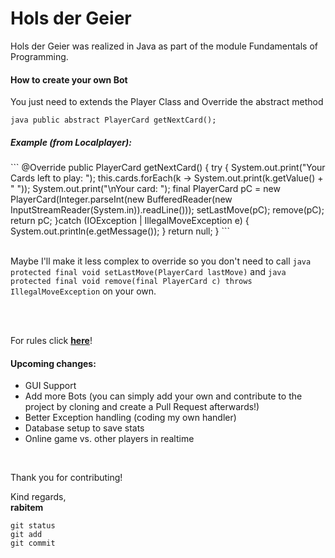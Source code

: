 # Hols der Geier
<p>
    Hols der Geier was realized in Java as part of the module Fundamentals of Programming. 
</p>

<p>
    <h4>How to create your own Bot</h4>
    You just need to extends the Player Class and Override the abstract method
    <br>
</p>
    <code>java public abstract PlayerCard getNextCard();</code>
<p>
    <h5>Example (from Localplayer):</h5>
</p>
```
@Override
public PlayerCard getNextCard() {
try {
System.out.print("Your Cards left to play: ");
this.cards.forEach(k -> System.out.print(k.getValue() + " "));
System.out.print("\nYour card: ");
final PlayerCard pC =  new PlayerCard(Integer.parseInt(new BufferedReader(new InputStreamReader(System.in)).readLine()));
setLastMove(pC);
remove(pC);
return pC;
}catch (IOException | IllegalMoveException e) {
System.out.println(e.getMessage());
}
return null;
}
```
<p>
    <br>
    Maybe I'll make it less complex to override so you don't need to call <code>java protected final void setLastMove(PlayerCard lastMove)</code> and
    <code>java protected final void remove(final PlayerCard c) throws IllegalMoveException</code> on your own.
</p>
<br>
<br>
<p>
    For rules click <a href = "https://de.wikipedia.org/wiki/Hol%E2%80%99s_der_Geier" ><b>here</b></a>!
</p>
<p>
    <h4>Upcoming changes:</h4>
    <ul>
        <li>GUI Support</li>
        <li>Add more Bots (you can simply add your own and contribute to the project by cloning and create a Pull Request afterwards!)</li>
        <li>Better Exception handling (coding my own handler)</li>
        <li>Database setup to save stats</li>
        <li>Online game vs. other players in realtime</li>
    </ul>
</p>
<br>
<p>
    Thank you for contributing! <br>
</p>
    Kind regards,
<br>
    <b>rabitem</b>
    
```
git status
git add
git commit
```
